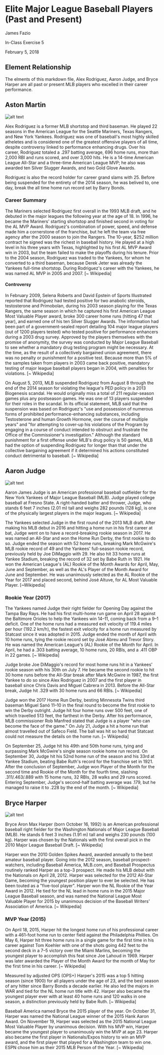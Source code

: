 # Elite Major League Baseball Players (Past and Present)
James Fazio 

In-Class Exercise 5

February 5, 2018

## Element Relationship
The elments of this markdown file, Alex Rodriguez, Aaron Judge, and Bryce Harper are all past or present MLB players who excelled in their career performance.


## Aston Martin

![alt text][arod]

[arod]: media/arod.jpeg "Alex Rodriguez"

Alex Rodriguez is a former MLB shortstop and third baseman. He played 22 seasons in the American League for the Seattle Mariners, Texas Rangers, and New York Yankees. Rodriguez was one of baseball's most highly skilled atheletes and is considered one of the greatest offensive players of all time, despite controversy linked to performance enhancing drugs. Over his career, Rodriguez totaled a .297 batting average, 696 home runs, more than 2,000 RBI and runs scored, and over 3,000 hits. He is a 14-time American League All-Star and a three-time American League MVP; he also was awarded ten Silver Slugger Awards, and two Gold Glove Awards.

Rodriguez is also the record holder for career grand slams with 25. Before being suspended for the entirety of the 2014 season, he was belived to, one day, break the all time home run record set by Barry Bonds.

### Career Summary

The Mariners selected Rodriguez first overall in the 1993 MLB draft, and he debuted in the major leagues the following year at the age of 18. In 1996, he became the Mariners' starting shortstop and finished second in voting for the AL MVP Award. Rodriguez's combination of power, speed, and defense made him a cornerstone of the franchise, but he left the team via free agency after the 2000 season to join the Rangers. The 10-year, $252 million contract he signed was the richest in baseball history. He played at a high level in his three years with Texas, highlighted by his first AL MVP Award win in 2003, but the team failed to make the playoffs during his tenure. Prior to the 2004 season, Rodriguez was traded to the Yankees, for whom he converted to a third baseman, because Derek Jeter was already the Yankees full-time shortstop. During Rodriguez's career with the Yankees, he was named AL MVP in 2005 and 2007. [~ Wikipedia]

#### Controversy

In February 2009, Selena Roberts and David Epstein of Sports Illustrated reported that Rodriguez had tested positive for two anabolic steroids, testosterone and Primobolan, during his 2003 season playing for the Texas Rangers, the same season in which he captured his first American League Most Valuable Player award, broke 300 career home runs (hitting 47 that year), and earned one of his ten Silver Slugger Awards. The information had been part of a government-sealed report detailing 104 major league players (out of 1200 players tested) who tested positive for performance enhancers during a 2003 drug survey. Approved by the players themselves with the promise of anonymity, the survey was conducted by Major League Baseball to see whether a mandatory drug testing program might be necessary. At the time, as the result of a collectively bargained union agreement, there was no penalty or punishment for a positive test. Because more than 5% of the samples taken from players in 2003 came back positive, mandatory testing of major league baseball players began in 2004, with penalties for violations. [~ Wikipedia]

On August 5, 2013, MLB suspended Rodriguez from August 8 through the end of the 2014 season for violating the league's PED policy in a 2013 Biogenesis scandal. He would originally miss a total of 211 regular-season games plus any postseason games. He was one of 13 players suspended for their roles in the scandal. In its official statement, MLB said that the suspension was based on Rodriguez's "use and possession of numerous forms of prohibited performance-enhancing substances, including Testosterone and human Growth Hormone, over the course of multiple years" and "for attempting to cover-up his violations of the Program by engaging in a course of conduct intended to obstruct and frustrate the Office of the Commissioner's investigation." Although the standard punishment for a first offense under MLB's drug policy is 50 games, MLB had the option of suspending Rodriguez for longer than that under the collective bargaining agreement if it determined his actions constituted conduct detrimental to baseball. [~ Wikipedia]

## Aaron Judge

![alt text][judge]

[judge]: media/judge.jpg "Aaron Judge"

Aaron James Judge is an American professional baseball outfielder for the New York Yankees of Major League Baseball (MLB). Judge played college baseball at Fresno State. A right-handed batter and thrower, Judge, who stands 6 feet 7 inches (2.01 m) tall and weighs 282 pounds (128 kg), is one of the physically largest players in the major leagues. [~ Wikipedia]

The Yankees selected Judge in the first round of the 2013 MLB draft. After making his MLB debut in 2016 and hitting a home run in his first career at bat, Judge went on to have a record-breaking rookie season in 2017. He was named an All-Star and won the Home Run Derby, the first rookie to do so. Judge ended the season with 52 home runs, breaking Mark McGwire's MLB rookie record of 49 and the Yankees' full-season rookie record, previously held by Joe DiMaggio with 29. He also hit 33 home runs at Yankee Stadium, breaking the record of 32 set by Babe Ruth in 1921. He won the American League's (AL) Rookie of the Month Awards for April, May, June and September, as well as the AL's Player of the Month Award for June and September. He was unanimously selected as the AL Rookie of the Year for 2017 and placed second, behind José Altuve, for AL Most Valuable Player. [~Wikipedia]

### Rookie Year (2017)

The Yankees named Judge their right fielder for Opening Day against the Tampa Bay Rays. He had his first multi-home run game on April 28 against the Baltimore Orioles to help the Yankees win 14–11, coming back from a 9–1 deficit. One of the home runs had a measured exit velocity of 119.4 miles per hour (192.2 km/h), the fastest exit velocity for a home run measured by Statcast since it was adopted in 2015. Judge ended the month of April with 10 home runs, tying the rookie record set by José Abreu and Trevor Story. He was named the American League's (AL) Rookie of the Month for April. In April, he had a .303 batting average, 10 home runs, 20 RBIs, and a .411 OBP in 22 games. [~ Wikipedia]

Judge broke Joe DiMaggio's record for most home runs hit in a Yankees' rookie season with his 30th on July 7. He became the second rookie to hit 30 home runs before the All-Star break after Mark McGwire in 1987, the first Yankee to do so since Alex Rodriguez in 2007 and the first player in baseball since Chris Davis and Miguel Cabrera in 2013. Before the All-Star break, Judge hit .329 with 30 home runs and 66 RBIs. [~ Wikipedia]

Judge won the 2017 Home Run Derby, besting Minnesota Twins third baseman Miguel Sanó 11–10 in the final round to become the first rookie to win the Derby outright. Judge hit four home runs over 500 feet, one of which travelled 513 feet, the farthest in the Derby. After his performance, MLB commissioner Rob Manfred stated that Judge is a player "who can become the face of the game." On July 21, Judge a hit a home run that almost travelled out of Safeco Field. The ball was hit so hard that Statcast could not measure the details on the home run. [~ Wikipedia]

On September 25, Judge hit his 49th and 50th home runs, tying and surpassing Mark McGwire's single season rookie home run record. On September 30, Judge hit his 52nd home run of the season and his 33rd at Yankee Stadium, beating Babe Ruth's record for the franchise set in 1921. After the conclusion of September, Judge won Player of the Month for the second time and Rookie of the Month for the fourth time, slashing .311/.463/.889 with 15 home runs, 32 RBIs, 28 walks and 29 runs scored. Entering September, Judge's second-half batting average was .179, but he managed to raise it to .228 by the end of the month. [~ Wikipedia]

## Bryce Harper

![alt text][harper]

[harper]: media/harper.jpg "Bryce Harper"

Bryce Aron Max Harper (born October 16, 1992) is an American professional baseball right fielder for the Washington Nationals of Major League Baseball (MLB). He stands 6 feet 3 inches (1.91 m) tall and weighs 230 pounds (100 kg). Harper was chosen by the Nationals with the first overall pick in the 2010 Major League Baseball Draft. [~ Wikipedia]

Harper won the 2010 Golden Spikes Award, awarded annually to the best amateur baseball player. Going into the 2012 season, baseball prospect-watchers, including Baseball America, MLB.com, and Baseball Prospectus routinely ranked Harper as a top-3 prospect. He made his MLB debut with the Nationals on April 28, 2012. Harper was selected for the 2012 All-Star Game, becoming the youngest position player to ever be selected. He has been touted as a "five-tool player". Harper won the NL Rookie of the Year Award in 2012. He tied for the NL lead in home runs in the 2015 Major League Baseball season, and was named the National League Most Valuable Player for 2015 by unanimous decision of the Baseball Writers' Association of America. [~ Wikipedia]

### MVP Year (2015)

On April 18, 2015, Harper hit the longest home run of his professional career with a 461-foot home run to center field against the Philadelphia Phillies. On May 6, Harper hit three home runs in a single game for the first time in his career against Tom Koehler with one of the shots going 442 feet to the second deck in a 7–5 victory over the Miami Marlins, becoming the youngest player to accomplish this feat since Joe Lahoud in 1969. Harper was later awarded the Player of the Month Award for the month of May for the first time in his career. [~ Wikipedia]

Measured by adjusted OPS (OPS+) Harper's 2015 was a top 5 hitting season (since 1900) for all players under the age of 23, and the best season of any hitter since Barry Bonds a decade earlier. He also led the majors in WAR and tied for the NL home run title with 42. Harper also became the youngest player ever with at least 40 home runs and 120 walks in one season, a distinction previously held by Babe Ruth. [~ Wikipedia]

Baseball America named Bryce the 2015 player of the year. On October 31, Harper was named the National League winner of the 2015 Hank Aaron Award. On November 19, Harper was selected as the 2015 National League Most Valuable Player by unanimous decision. With his MVP win, Harper became the youngest player to unanimously win the MVP at age 23. Harper also became the first player in Nationals/Expos history to win an MVP award, and the first player that played for a Washington team to win one. ESPN chose him as their 2015 MLB Person of the Year. [~ Wikipedia]
